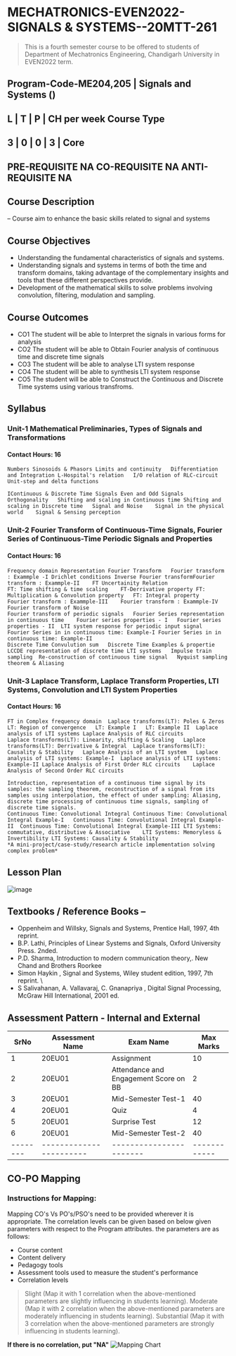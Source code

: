 # MECHATRONICS-EVEN2022-SIGNALS & SYSTEMS--20MTT-261

> This is a fourth semester course to be offered to students of Department of Mechatronics Engineering, Chandigarh University in EVEN2022 term.

Program-Code-ME204,205 | Signals and Systems ()
------------------------------------
L	| T |	P |	CH per week	Course Type
------------------------------------
3 | 0 |	0 |	3 |	Core
--------------------------------------------
PRE-REQUISITE	NA
CO-REQUISITE	NA
ANTI-REQUISITE	NA
------------------------------------------

## Course Description 
– Course aim to enhance the basic skills related to signal and systems

## Course Objectives 
- Understanding the fundamental characteristics of signals and systems.  
- Understanding signals and systems in terms of both the time and transform domains, taking advantage of the complementary insights and tools that these different perspectives provide.
- Development of the mathematical skills to solve problems involving convolution, filtering, modulation and sampling.

## Course Outcomes

- CO1	The student will be able to Interpret the signals in various forms for analysis
- CO2	The student will be able to Obtain Fourier analysis of continuous time and discrete time signals
- CO3	The student will be able to analyse LTI system response
- CO4	The student will be able to synthesis LTI system response
- CO5	The student will be able to Construct the Continuous and Discrete Time systems using various transfroms.

## Syllabus

### Unit-1	Mathematical Preliminaries, Types of Signals and Transformations
	
#### Contact Hours: 16
	Numbers	Sinosoids & Phasors	Limits and continuity	Differentiation and Integration	L-Hospital's relation	I/O relation of RLC-circuit	Unit-step and delta functions

	IContinuous & Discrete Time Signals	Even and Odd Signals	Orthogonality	Shifting and scaling in Continuous time	Shifting and scaling in Discrete time	Signal and Noise	Signal in the physical world	Signal & Sensing perception

### Unit-2	Fourier Transform of Continuous-Time Signals, Fourier Series of Continuous-Time Periodic Signals and Properties

#### Contact Hours: 16
	Frequency domain Representation	Fourier Transform	Fourier transform : Exammple -I	Drichlet conditions	Inverse Fourier transformFourier transform : Exammple-II	FT Uncertainity Relation
	FT: Time shifting & time scaling	FT-Derrivative property	FT: Multiplication & Convolution property	FT: Integral property	Fourier transform : Exammple-III	Fourier transform : Exammple-IV	Fourier transform of Noise
	Fourier transform of periodic signals	Fourier Series representation in continuous time	Fourier series properties - I	Fourier series properties - II	LTI system response for periodic input signal	Fourier Series in in continuous time: Example-I	Fourier Series in in continuous time: Example-II
	Discrete Time Convulution sum	Discrete Time Examples & propertie	LCCDE representation of discrete time LTI systems	Impulse train sampling	Re-construction of continuous time signal	Nyquist sampling theorem & Aliasing
	
### Unit-3	Laplace Transform, Laplace Transform Properties, LTI Systems, Convolution and LTI System Properties
	
#### Contact Hours: 16
	FT in Complex frequency domain	Laplace transforms(LT): Poles & Zeros	LT: Region of convergence	LT: Example I	LT: Example II	Laplace analysis of LTI systems	Laplace Analysis of RLC circuits
	Laplace transforms(LT): Linearity, shifting & Scaling	Laplace transforms(LT): Derrivative & Integral	Laplace transforms(LT): Causality & Stability	Laplace Analysis of an LTI system 	Laplace analysis of LTI systems: Example-I	Laplace analysis of LTI systems: Example-II	Laplace Analysis of First Order RLC circuits	Laplace Analysis of Second Order RLC circuits

	Introduction, representation of a continuous time signal by its samples: the sampling theorem, reconstruction of a signal from its samples using interpolation, the effect of under sampling: Aliasing, discrete time processing of continuous time signals, sampling of discrete time signals.
	Continuous Time: Convolutional Integral	Continuous Time: Convolutional Integral Example-I	Continuous Time: Convolutional Integral Example-II	Continuous Time: Convolutional Integral Example-III	LTI Systems: commutative, distributive & Associative	LTI Systems: Memoryless & Invertibility	LTI Systems: Causality & Stability
	*A mini-project/case-study/research article implementation solving complex problem*



## Lesson Plan

![image](https://user-images.githubusercontent.com/61932746/148655901-365d1e3f-faa5-40f2-bc98-5597b709ece5.png)


## Textbooks / Reference Books – 

- Oppenheim and Willsky, Signals and Systems, Prentice Hall, 1997, 4th reprint.
- B.P. Lathi, Principles of Linear Systems and Signals, Oxford University Press. 2nded.
- P.D. Sharma, Introduction to modern communication theory,. New Chand and Brothers Roorkee
- Simon Haykin , Signal and Systems, Wiley student edition, 1997, 7th reprint. \
- S Salivahanan, A. Vallavaraj, C. Gnanapriya , Digital Signal Processing, McGraw Hill International, 2001 ed.

## Assessment Pattern - Internal and External

SrNo	|    Assessment Name	|   Exam Name	        |  Max Marks
--------|-----------------------|-----------------------|------------
1	|    20EU01	        |   Assignment  |  10
2	|    20EU01		|   Attendance and Engagement Score on BB      |  2
3	|    20EU01		|   Mid-Semester Test-1	| 40
4	|    20EU01		|  Quiz	| 4
5	|    20EU01		|  Surprise Test	| 12
6	|    20EU01		|  Mid-Semester Test-2	| 40
--------|-----------------------|-----------------------|------------

## CO-PO Mapping

### Instructions for Mapping:
Mapping CO's Vs PO's/PSO's need to be provided wherever it is appropriate. The correlation levels can be given based on below given parameters with respect to the Program attributes. the parameters are as follows:

- Course content
- Content delivery
- Pedagogy tools
- Assessment tools used to measure the student's performance
- Correlation levels

> Slight (Map it with 1 correlation when the above-mentioned parameters are slightly influencing in students learning).
> Moderate (Map it with 2 correlation when the above-mentioned parameters are moderately influencing in students learning).
> Substantial (Map it with 3 correlation when the above-mentioned parameters are strongly influencing in students learning).

**If there is no correlation, put "NA"**
![Mapping Chart](https://github.com/ChandigarhUniv/MECHATRONICS-EVEN2022-SIGNALS-SYSTEMS--20MTT-261-/blob/main/Gallery/co-po%20sas.PNG)
